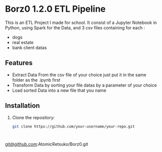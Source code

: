 # Borz0 1.2.0 ETL Pipeline

This is an ETL Project I made for school.
It consist of a Jupyter Notebook in Python, using Spark for the Data,
and 3 csv files containing for each :
- dogs
- real estate
- bank client datas

## Features
- Extract Data From the csv file of your choice just put it in the same folder as the .ipynb first
- Transform Data by sorting your file datas by a parameter of your choice
- Load sorted Data into a new file that you name

## Installation
1. Clone the repository:
   ```sh
   git clone https://github.com/your-username/your-repo.git




git@github.com:AtomicRetsuko/Borz0.git
